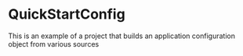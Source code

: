 # QuickStartConfig
This is an example of a project that builds an application configuration object from various sources
